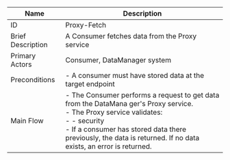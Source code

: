 | Name | Description |
| ---- | --------- |
| ID | Proxy-Fetch |
| Brief Description | A Consumer fetches data from the Proxy service |
| Primary Actors | Consumer, DataManager system |
| Preconditions | -  A consumer must have stored data at the target endpoint |
| Main Flow | - The Consumer performs a request to get data from the DataMana ger's Proxy service. <br/>- The Proxy service validates: <br/>- - security <br/>- If a consumer has stored data there previously, the data is returned. If no data exists, an error is returned.
